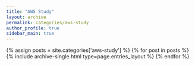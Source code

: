 ```yaml
---
title: "AWS Study"
layout: archive
permalink: categories/aws-study
author_profile: true
sidebar_main: true
---
```


{% assign posts = site.categories['aws-study'] %}
{% for post in posts %} {% include archive-single.html type=page.entries_layout %} {% endfor %}
